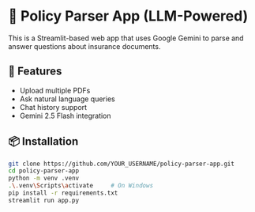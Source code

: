 # 🧾 Policy Parser App (LLM-Powered)

This is a Streamlit-based web app that uses Google Gemini to parse and answer questions about insurance documents.

## 🚀 Features
- Upload multiple PDFs
- Ask natural language queries
- Chat history support
- Gemini 2.5 Flash integration

## 📦 Installation

```bash
git clone https://github.com/YOUR_USERNAME/policy-parser-app.git
cd policy-parser-app
python -m venv .venv
.\.venv\Scripts\activate     # On Windows
pip install -r requirements.txt
streamlit run app.py
